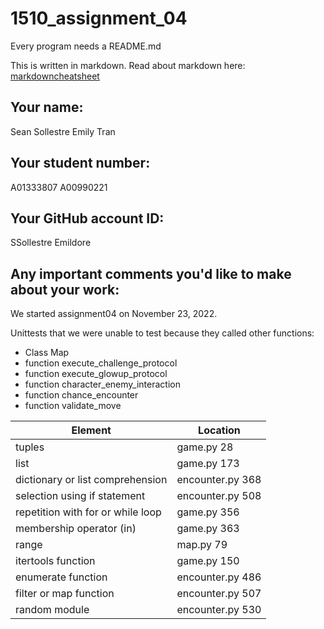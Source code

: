 # 1510_assignment_04

Every program needs a README.md

This is written in markdown. Read about markdown here: [markdowncheatsheet](https://www.markdownguide.org/cheat-sheet/)

## Your name:
Sean Sollestre
Emily Tran

## Your student number:
A01333807
A00990221

## Your GitHub account ID:
SSollestre
Emildore

## Any important comments you'd like to make about your work:
We started assignment04 on November 23, 2022.

Unittests that we were unable to test because they called other functions:
- Class Map
- function execute_challenge_protocol
- function execute_glowup_protocol
- function character_enemy_interaction
- function chance_encounter
- function validate_move 

| Element                           | Location         |
|-----------------------------------|------------------|
| tuples                            | game.py 28       |
| list                              | game.py 173      |
| dictionary or list comprehension  | encounter.py 368 |
| selection using if statement      | encounter.py 508 |
| repetition with for or while loop | game.py 356      |
| membership operator (in)          | game.py 363      |
| range                             | map.py 79        |
| itertools function                | game.py 150      |
| enumerate function                | encounter.py 486 |
| filter or map function            | encounter.py 507 |
| random module                     | encounter.py 530 |
